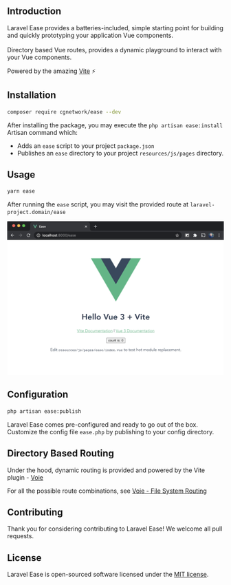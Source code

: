 ## Introduction

Laravel Ease provides a batteries-included, simple starting point for building and quickly prototyping your application Vue components. 
<br/>
<br/>
Directory based Vue routes, provides a dynamic playground to interact with your Vue components.

Powered by the amazing [Vite](https://vitejs.dev/) ⚡

## Installation

```bash
composer require cgnetwork/ease --dev
```

After installing the package, you may execute the `php artisan ease:install` Artisan command which:

* Adds an `ease` script to your project `package.json`
* Publishes an `ease` directory to your project `resources/js/pages` directory.

## Usage

```bash
yarn ease
```

After running the `ease` script, you may visit the provided route at `laravel-project.domain/ease`

![index.vue](https://raw.githubusercontent.com/cgnetwork/laravel-ease/master/docs/index.vue.png)

## Configuration

```bash
php artisan ease:publish
```

Laravel Ease comes pre-configured and ready to go out of the box. Customize the config file `ease.php` by publishing to your config directory.

## Directory Based Routing

Under the hood, dynamic routing is provided and powered by the Vite plugin - [Voie](https://github.com/brattonross/vite-plugin-voie)

For all the possible route combinations, see [Voie - File System Routing](https://github.com/brattonross/vite-plugin-voie#file-system-routing)

## Contributing

Thank you for considering contributing to Laravel Ease! We welcome all pull requests.

## License

Laravel Ease is open-sourced software licensed under the [MIT license](LICENSE.md).
